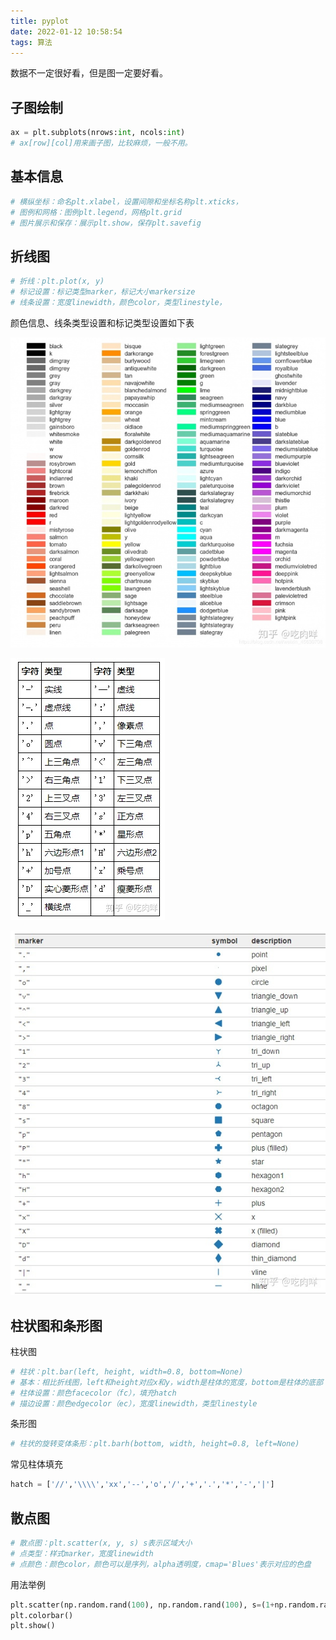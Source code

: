 ```yaml
---
title: pyplot
date: 2022-01-12 10:58:54
tags: 算法
---
```


数据不一定很好看，但是图一定要好看。

<!--more-->

## 子图绘制

```python
ax = plt.subplots(nrows:int, ncols:int) 
# ax[row][col]用来画子图，比较麻烦，一般不用。
```

## 基本信息

```python
# 横纵坐标：命名plt.xlabel，设置间隙和坐标名称plt.xticks，
# 图例和网格：图例plt.legend，网格plt.grid
# 图片展示和保存：展示plt.show，保存plt.savefig 
```

## 折线图

```python
# 折线：plt.plot(x, y)
# 标记设置：标记类型marker，标记大小markersize
# 线条设置：宽度linewidth，颜色color，类型linestyle，
```

颜色信息、线条类型设置和标记类型设置如下表

![](/img/pyplot/color.jpg)

![](/img/pyplot/linestyle.jpg)

![](/img/pyplot/marker.jpg)

## 柱状图和条形图

柱状图

```python
# 柱状：plt.bar(left, height, width=0.8, bottom=None)
# 基本：相比折线图，left和height对应x和y，width是柱体的宽度，bottom是柱体的底部
# 柱体设置：颜色facecolor（fc），填充hatch
# 描边设置：颜色edgecolor（ec），宽度linewidth，类型linestyle
```

条形图

```python
# 柱状的旋转变体条形：plt.barh(bottom, width, height=0.8, left=None)
```

常见柱体填充
```python
hatch = ['//','\\\\','xx','--','o','/','+','.','*','-','|']
```

## 散点图
```python
# 散点图：plt.scatter(x, y, s) s表示区域大小
# 点类型：样式marker，宽度linewidth
# 点颜色：颜色color，颜色可以是序列，alpha透明度，cmap='Blues'表示对应的色盘
```

用法举例
```python
plt.scatter(np.random.rand(100), np.random.rand(100), s=(1+np.random.rand(100))*100, c=np.random.rand(100), cmap='viridis', alpha=0.5)
plt.colorbar()
plt.show()
```
